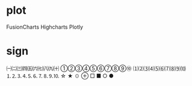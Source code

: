 # plot
FusionCharts
Highcharts
Plotly

# sign
㈠㈡㈢㈣㈤㈥㈦㈧㈨㈩
①②③④⑤⑥⑦⑧⑨⑩
⑴⑵⑶⑷⑸⑹⑺⑻⑼⑽
⒈⒉⒊⒋⒌⒍⒎⒏⒐⒑
☆ ★ ☉ ⊕ □ ■ ○ ●